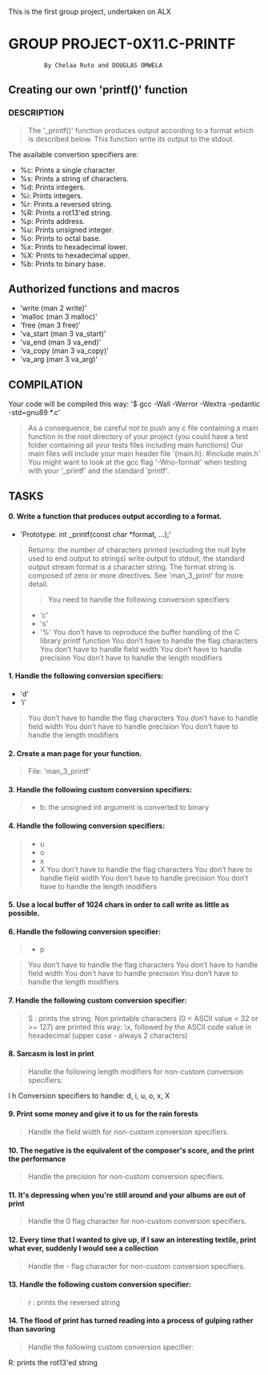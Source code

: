 This is the first group project, undertaken on ALX

#                 GROUP PROJECT-0X11.C-PRINTF
              By Chelaa Ruto and DOUGLAS OMWELA
     
##       Creating our own 'printf()' function

###      DESCRIPTION

> The '_printf()' function produces output according to a format which is described below. 
> This function write its output to the stdout.

The available convertion specifiers are:

* %c: Prints a single character.
* %s: Prints a string of characters.
* %d: Prints integers.
* %i: Prints integers.
* %r: Prints a reversed string.
* %R: Prints a rot13'ed string.
* %p: Prints address.
* %u: Prints unsigned integer.
* %o: Prints to octal base.
* %x: Prints to hexadecimal lower.
* %X: Prints to hexadecimal upper.
* %b: Prints to binary base.

##      Authorized functions and macros
* 'write (man 2 write)'
* 'malloc (man 3 malloc)'
* 'free (man 3 free)'
* 'va_start (man 3 va_start)'
* 'va_end (man 3 va_end)'
* 'va_copy (man 3 va_copy)'
* 'va_arg (man 3 va_arg)'

##      COMPILATION
Your code will be compiled this way:
'$ gcc -Wall -Werror -Wextra -pedantic -std=gnu89 *.c'

> As a consequence, be careful not to push any c file containing a main function in the root directory 
of your project (you could have a test folder containing all your tests files including main functions)
Our main files will include your main header file '(main.h): #include main.h'
You might want to look at the gcc flag '-Wno-format' when testing with your '_printf' and the standard 'printf'.


##     TASKS

####   0. Write a function that produces output according to a format.

* 'Prototype: int _printf(const char *format, ...);'

> Returns: the number of characters printed (excluding the null byte used to end output to strings)
> write output to stdout, the standard output stream format is a character string. 
> The format string is composed of zero or more directives. 
See 'man_3_print' for more detail. 
> > You need to handle the following conversion specifiers:
>   * 'c'
>   * 's'
>   * '%'
> You don’t have to reproduce the buffer handling of the C library printf function
> You don’t have to handle the flag characters
> You don’t have to handle field width
> You don’t have to handle precision
> You don’t have to handle the length modifiers


####   1. Handle the following conversion specifiers:

* 'd'
* 'i'
> You don’t have to handle the flag characters
> You don’t have to handle field width
> You don’t have to handle precision
> You don’t have to handle the length modifiers


####   2. Create a man page for your function.
> File: 'man_3_printf'


#### 3. Handle the following custom conversion specifiers:

> * b: the unsigned int argument is converted to binary

#### 4. Handle the following conversion specifiers:

> * u
> * o
> * x
> * X
> You don’t have to handle the flag characters
> You don’t have to handle field width
> You don’t have to handle precision
> You don’t have to handle the length modifiers

#### 5. Use a local buffer of 1024 chars in order to call write as little as possible.

#### 6. Handle the following conversion specifier: 
> * p

> You don’t have to handle the flag characters
> You don’t have to handle field width
> You don’t have to handle precision
> You don’t have to handle the length modifiers

#### 7. Handle the following custom conversion specifier:

> S : prints the string.
> Non printable characters (0 < ASCII value < 32 or >= 127) are printed this way: \x, 
> followed by the ASCII code value in hexadecimal (upper case - always 2 characters)

#### 8. Sarcasm is lost in print
> Handle the following length modifiers for non-custom conversion specifiers:

l
h
Conversion specifiers to handle: d, i, u, o, x, X

#### 9. Print some money and give it to us for the rain forests
> Handle the field width for non-custom conversion specifiers.

#### 10. The negative is the equivalent of the composer's score, and the print the performance
> Handle the precision for non-custom conversion specifiers.

#### 11. It's depressing when you're still around and your albums are out of print
> Handle the 0 flag character for non-custom conversion specifiers.

#### 12. Every time that I wanted to give up, if I saw an interesting textile, print what ever, suddenly I would see a collection
> Handle the - flag character for non-custom conversion specifiers.

#### 13. Handle the following custom conversion specifier:

> r : prints the reversed string

#### 14. The flood of print has turned reading into a process of gulping rather than savoring
> Handle the following custom conversion specifier:

R: prints the rot13'ed string
